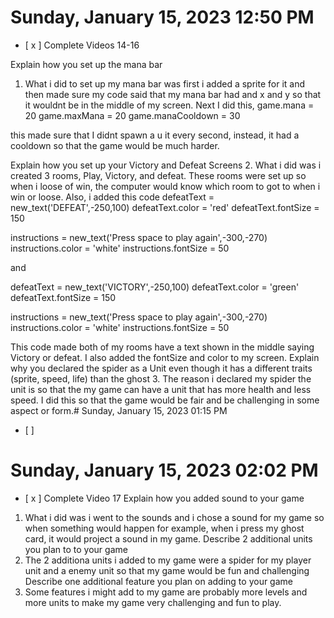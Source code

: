 # Sunday, January 15, 2023 12:50 PM
- [ x ] Complete Videos 14-16

Explain how you set up the mana bar
1. What i did to set up my mana bar was first i added a sprite for it and then made sure my code said that my mana bar had and x and y so that it wouldnt be in the middle of my screen. Next I did this,
game.mana = 20
game.maxMana = 20
game.manaCooldown = 30

this made sure that I didnt spawn a u it every second, instead, it had a cooldown so that the game would be much harder.

Explain how you set up your Victory and Defeat Screens
2. What i did was i created 3 rooms, Play, Victory, and defeat. These rooms were set up so when i loose of win, the computer would know which room to got to when i win or loose. Also, i added this code
defeatText = new_text('DEFEAT',-250,100)
defeatText.color = 'red'
defeatText.fontSize = 150

instructions = new_text('Press space to play again',-300,-270)
instructions.color = 'white'
instructions.fontSize = 50

and

defeatText = new_text('VICTORY',-250,100)
defeatText.color = 'green'
defeatText.fontSize = 150

instructions = new_text('Press space to play again',-300,-270)
instructions.color = 'white'
instructions.fontSize = 50

This code made both of my rooms have a text shown in the middle saying Victory or defeat. I also added the fontSize and color to my screen.
Explain why you declared the spider as a Unit even though it has a different traits (sprite, speed, life) than the ghost
3.  The reason i declared my spider the unit is so that the my game can have a unit that has more health and less speed. I did this so that the game would be fair and be challenging in some aspect or form.# Sunday, January 15, 2023 01:15 PM
- [ ]
# Sunday, January 15, 2023 02:02 PM
- [ x ] Complete Video 17
Explain how you added sound to your game
1. What i did was i went to the sounds and i chose a sound for my game so when something would happen for example, when i press my ghost card, it would project a sound in my game.
Describe 2 additional units you plan to to your game
2. The 2 additiona units i added to my game were a spider for my player unit and a enemy unit so that my game would be fun and challenging
Describe one additional feature you plan on adding to your game
3. Some features i might add to my game are probably more levels and more units to make my game very challenging and fun to play.